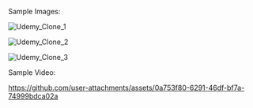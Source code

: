 Sample Images: 

![Udemy_Clone_1](https://github.com/user-attachments/assets/3dd81b61-705b-4352-ae3b-76e984052f43)

![Udemy_Clone_2](https://github.com/user-attachments/assets/d5e081fc-b596-4474-bf07-4be2e23cb342)

![Udemy_Clone_3](https://github.com/user-attachments/assets/2ed0ef1d-4e74-4729-a3f7-1e3be4f8b99e)



Sample Video:


https://github.com/user-attachments/assets/0a753f80-6291-46df-bf7a-74999bdca02a

